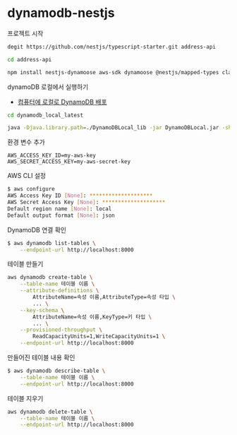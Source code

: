 # dynamodb-nestjs

프로젝트 시작

```bash
degit https://github.com/nestjs/typescript-starter.git address-api

cd address-api

npm install nestjs-dynamoose aws-sdk dynamoose @nestjs/mapped-types class-validator class-transformer
```

dynamoDB 로컬에서 실행하기

- [컴퓨터에 로컬로 DynamoDB 배포](https://docs.aws.amazon.com/ko_kr/amazondynamodb/latest/developerguide/DynamoDBLocal.DownloadingAndRunning.html)

```bash
cd dynamodb_local_latest

java -Djava.library.path=./DynamoDBLocal_lib -jar DynamoDBLocal.jar -sharedDb
```

환경 변수 추가

```
AWS_ACCESS_KEY_ID=my-aws-key
AWS_SECRET_ACCESS_KEY=my-aws-secret-key
```

AWS CLI 설정

```bash
$ aws configure
AWS Access Key ID [None]: ********************
AWS Secret Access Key [None]: ********************
Default region name [None]: local
Default output format [None]: json
```

DynamoDB 연결 확인

```bash
$ aws dynamodb list-tables \
    --endpoint-url http://localhost:8000
```

테이블 만들기

```bash
aws dynamodb create-table \
    --table-name 테이블 이름 \
    --attribute-definitions \
        AttributeName=속성 이름,AttributeType=속성 타입 \
        ... \
    --key-schema \
        AttributeName=속성 이름,KeyType=키 타입 \
        ... \
    --provisioned-throughput \
        ReadCapacityUnits=1,WriteCapacityUnits=1 \
    --endpoint-url http://localhost:8000
```

만들어진 테이블 내용 확인

```bash
$ aws dynamodb describe-table \
    --table-name 테이블 이름 \
    --endpoint-url http://localhost:8000
```

테이블 지우기

```bash
aws dynamodb delete-table \
    --table-name 테이블 이름 \
    --endpoint-url http://localhost:8000
```